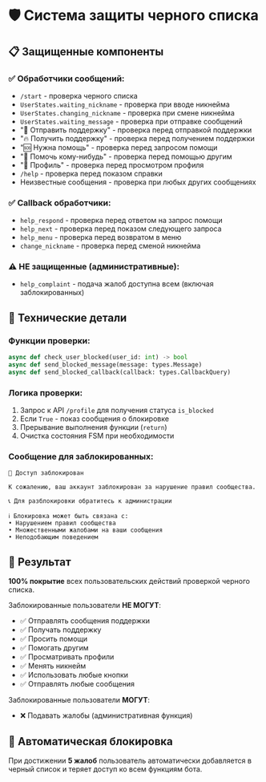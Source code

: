 # 🛡️ Система защиты черного списка

## 📋 Защищенные компоненты

### ✅ **Обработчики сообщений:**
- `/start` - проверка черного списка
- `UserStates.waiting_nickname` - проверка при вводе никнейма  
- `UserStates.changing_nickname` - проверка при смене никнейма
- `UserStates.waiting_message` - проверка при отправке сообщений
- "💌 Отправить поддержку" - проверка перед отправкой поддержки
- "🔥 Получить поддержку" - проверка перед получением поддержки
- "🆘 Нужна помощь" - проверка перед запросом помощи
- "🤝 Помочь кому-нибудь" - проверка перед помощью другим
- "👤 Профиль" - проверка перед просмотром профиля
- `/help` - проверка перед показом справки
- Неизвестные сообщения - проверка при любых других сообщениях

### ✅ **Callback обработчики:**
- `help_respond` - проверка перед ответом на запрос помощи
- `help_next` - проверка перед показом следующего запроса
- `help_menu` - проверка перед возвратом в меню
- `change_nickname` - проверка перед сменой никнейма

### ⚠️ **НЕ защищенные (административные):**
- `help_complaint` - подача жалоб доступна всем (включая заблокированных)

## 🔧 Технические детали

### Функции проверки:
```python
async def check_user_blocked(user_id: int) -> bool
async def send_blocked_message(message: types.Message)
async def send_blocked_callback(callback: types.CallbackQuery)
```

### Логика проверки:
1. Запрос к API `/profile` для получения статуса `is_blocked`
2. Если `True` - показ сообщения о блокировке
3. Прерывание выполнения функции (`return`)
4. Очистка состояния FSM при необходимости

### Сообщение для заблокированных:
```
🚫 Доступ заблокирован

К сожалению, ваш аккаунт заблокирован за нарушение правил сообщества.

📞 Для разблокировки обратитесь к администрации

ℹ️ Блокировка может быть связана с:
• Нарушением правил сообщества
• Множественными жалобами на ваши сообщения
• Неподобающим поведением
```

## 🎯 Результат

**100% покрытие** всех пользовательских действий проверкой черного списка.

Заблокированные пользователи **НЕ МОГУТ**:
- ✅ Отправлять сообщения поддержки
- ✅ Получать поддержку  
- ✅ Просить помощи
- ✅ Помогать другим
- ✅ Просматривать профили
- ✅ Менять никнейм
- ✅ Использовать любые кнопки
- ✅ Отправлять любые сообщения

Заблокированные пользователи **МОГУТ**:
- ❌ Подавать жалобы (административная функция)

## 🚀 Автоматическая блокировка

При достижении **5 жалоб** пользователь автоматически добавляется в черный список и теряет доступ ко всем функциям бота.
